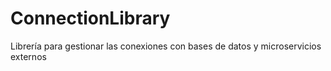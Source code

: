 # ConnectionLibrary
Librería para gestionar las conexiones con bases de datos y microservicios externos

